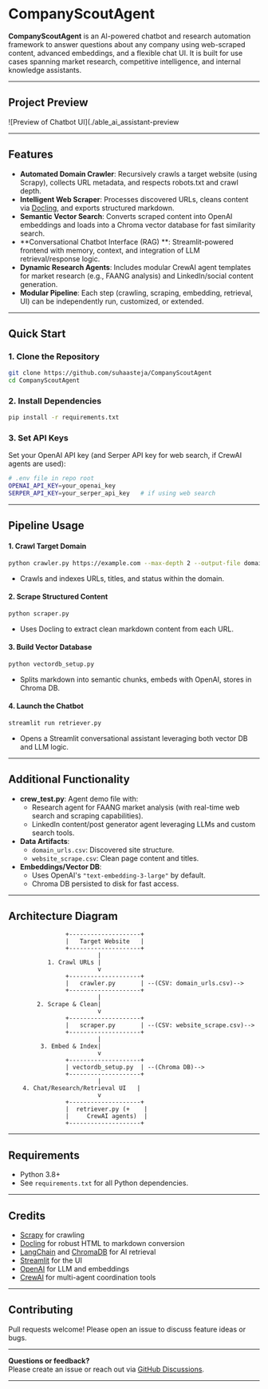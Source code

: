 # CompanyScoutAgent

**CompanyScoutAgent** is an AI-powered chatbot and research automation framework to answer questions about any company using web-scraped content, advanced embeddings, and a flexible chat UI. It is built for use cases spanning market research, competitive intelligence, and internal knowledge assistants.

***

## Project Preview

![Preview of Chatbot UI](./able_ai_assistant-preview

***

## Features

- **Automated Domain Crawler**: Recursively crawls a target website (using Scrapy), collects URL metadata, and respects robots.txt and crawl depth.
- **Intelligent Web Scraper**: Processes discovered URLs, cleans content via [Docling](https://github.com/veriphor/docling), and exports structured markdown.
- **Semantic Vector Search**: Converts scraped content into OpenAI embeddings and loads into a Chroma vector database for fast similarity search.
- **Conversational Chatbot Interface (RAG) **: Streamlit-powered frontend with memory, context, and integration of LLM retrieval/response logic.
- **Dynamic Research Agents**: Includes modular CrewAI agent templates for market research (e.g., FAANG analysis) and LinkedIn/social content generation.
- **Modular Pipeline**: Each step (crawling, scraping, embedding, retrieval, UI) can be independently run, customized, or extended.

***

## Quick Start

### 1. Clone the Repository

```bash
git clone https://github.com/suhaasteja/CompanyScoutAgent
cd CompanyScoutAgent
```

### 2. Install Dependencies

```bash
pip install -r requirements.txt
```

### 3. Set API Keys

Set your OpenAI API key (and Serper API key for web search, if CrewAI agents are used):

```bash
# .env file in repo root
OPENAI_API_KEY=your_openai_key
SERPER_API_KEY=your_serper_api_key   # if using web search
```

***

## Pipeline Usage

#### 1. Crawl Target Domain

```bash
python crawler.py https://example.com --max-depth 2 --output-file domain_urls.csv
```
- Crawls and indexes URLs, titles, and status within the domain.

#### 2. Scrape Structured Content

```bash
python scraper.py
```
- Uses Docling to extract clean markdown content from each URL.

#### 3. Build Vector Database

```bash
python vectordb_setup.py
```
- Splits markdown into semantic chunks, embeds with OpenAI, stores in Chroma DB.

#### 4. Launch the Chatbot

```bash
streamlit run retriever.py
```
- Opens a Streamlit conversational assistant leveraging both vector DB and LLM logic.

***

## Additional Functionality

- **crew_test.py**: Agent demo file with:
  - Research agent for FAANG market analysis (with real-time web search and scraping capabilities).
  - LinkedIn content/post generator agent leveraging LLMs and custom search tools.
- **Data Artifacts**:
  - `domain_urls.csv`: Discovered site structure.
  - `website_scrape.csv`: Clean page content and titles.
- **Embeddings/Vector DB**:
  - Uses OpenAI's `"text-embedding-3-large"` by default.
  - Chroma DB persisted to disk for fast access.

***

## Architecture Diagram

```
                +--------------------+
                |   Target Website   |
                +--------------------+
                         |
           1. Crawl URLs |
                         v
                +--------------------+
                |   crawler.py       | --(CSV: domain_urls.csv)-->
                +--------------------+
                         |
        2. Scrape & Clean|
                         v
                +--------------------+
                |   scraper.py       | --(CSV: website_scrape.csv)-->
                +--------------------+
                         |
         3. Embed & Index|
                         v
                +--------------------+
                | vectordb_setup.py  | --(Chroma DB)-->
                +--------------------+
                         |
    4. Chat/Research/Retrieval UI   |
                         v
                +--------------------+
                |  retriever.py (+    |
                |     CrewAI agents)  |
                +--------------------+
```

***

## Requirements

- Python 3.8+
- See `requirements.txt` for all Python dependencies.

***

## Credits

- [Scrapy](https://scrapy.org/) for crawling
- [Docling](https://github.com/veriphor/docling) for robust HTML to markdown conversion
- [LangChain](https://python.langchain.com/) and [ChromaDB](https://www.trychroma.com/) for AI retrieval
- [Streamlit](https://streamlit.io/) for the UI
- [OpenAI](https://platform.openai.com/) for LLM and embeddings
- [CrewAI](https://github.com/joaomdmoura/crewAI) for multi-agent coordination tools

***

## Contributing

Pull requests welcome! Please open an issue to discuss feature ideas or bugs.

***

**Questions or feedback?**  
Please create an issue or reach out via [GitHub Discussions](https://github.com/suhaasteja/CompanyScoutAgent/discussions).

***
